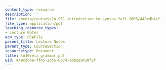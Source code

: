 ```yaml
---
content_type: resource
description: ''
file: /media/courses/24-951-introduction-to-syntax-fall-2003/448cdb4eff452db56b74abb289430f2f_ln10rela_grammar.pdf
file_type: application/pdf
learning_resource_types:
- Lecture Notes
ocw_type: OCWFile
parent_title: Lecture Notes
parent_type: CourseSection
resourcetype: Document
title: ln10rela_grammar.pdf
uid: 448cdb4e-ff45-2db5-6b74-abb289430f2f
---
```

